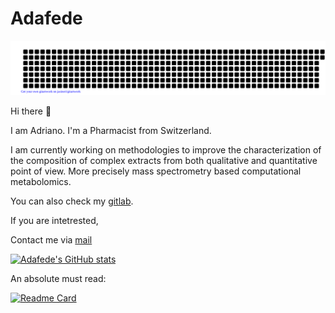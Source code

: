 # Adafede

[![jasineri/gitartwork](gitartwork.svg)](https://github.com/jasineri/gitartwork)

Hi there 👋

I am Adriano. I'm a Pharmacist from Switzerland.

I am currently working on methodologies to improve the characterization of the composition of complex extracts from both qualitative and quantitative point of view. More precisely mass spectrometry based computational metabolomics.

You can also check my [gitlab](https://gitlab.com/Adafede).

If you are intetrested,

Contact me via [mail](mailto:rutz@imsb.biol.ethz.ch)

[![Adafede's GitHub stats](https://github-readme-stats.vercel.app/api?username=adafede&count_private=true&show_icons=true)](https://github.com/anuraghazra/github-readme-stats)

<!---
[![Top Langs](https://github-readme-stats.vercel.app/api/top-langs/?username=adafede&layout=compact)](https://github.com/anuraghazra/github-readme-stats)
-->

An absolute must read:

[![Readme Card](https://github-readme-stats.vercel.app/api/pin/?username=lotusnprod&repo=lotus-manuscript&show_owner=true)](https://lotusnprod.github.io/lotus-manuscript/)
